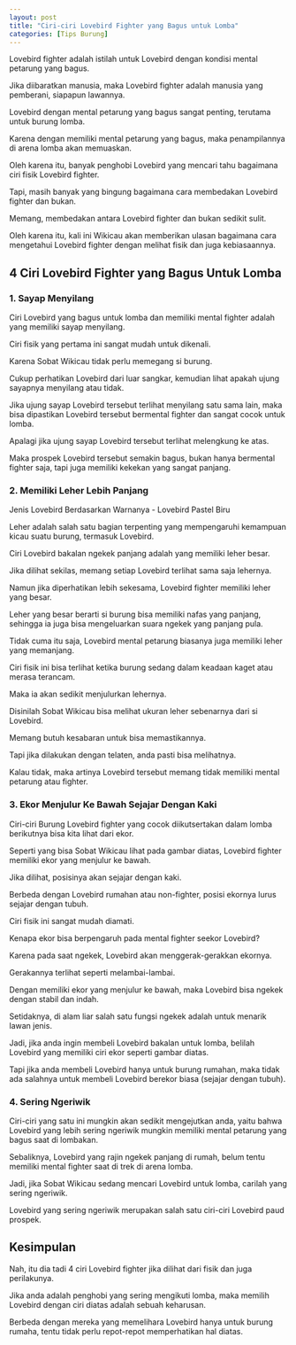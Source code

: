 ```yaml
---
layout: post
title: "Ciri-ciri Lovebird Fighter yang Bagus untuk Lomba"
categories: [Tips Burung]
---
```


Lovebird fighter adalah istilah untuk Lovebird dengan kondisi mental petarung yang bagus.

Jika diibaratkan manusia, maka Lovebird fighter adalah manusia yang pemberani, siapapun lawannya.

Lovebird dengan mental petarung yang bagus sangat penting, terutama untuk burung lomba.

Karena dengan memiliki mental petarung yang bagus, maka penampilannya di arena lomba akan memuaskan.

Oleh karena itu, banyak penghobi Lovebird yang mencari tahu bagaimana ciri fisik Lovebird fighter.

Tapi, masih banyak yang bingung bagaimana cara membedakan Lovebird fighter dan bukan.

Memang, membedakan antara Lovebird fighter dan bukan sedikit sulit.

Oleh karena itu, kali ini Wikicau akan memberikan ulasan bagaimana cara mengetahui Lovebird fighter dengan melihat fisik dan juga kebiasaannya.

## 4 Ciri Lovebird Fighter yang Bagus Untuk Lomba

### 1. Sayap Menyilang

Ciri Lovebird yang bagus untuk lomba dan memiliki mental fighter adalah yang memiliki sayap menyilang.

Ciri fisik yang pertama ini sangat mudah untuk dikenali.

Karena Sobat Wikicau tidak perlu memegang si burung.

Cukup perhatikan Lovebird dari luar sangkar, kemudian lihat apakah ujung sayapnya menyilang atau tidak.

Jika ujung sayap Lovebird tersebut terlihat menyilang satu sama lain, maka bisa dipastikan Lovebird tersebut bermental fighter dan sangat cocok untuk lomba.

Apalagi jika ujung sayap Lovebird tersebut terlihat melengkung ke atas.

Maka prospek Lovebird tersebut semakin bagus, bukan hanya bermental fighter saja, tapi juga memiliki kekekan yang sangat panjang.

### 2. Memiliki Leher Lebih Panjang

Jenis Lovebird Berdasarkan Warnanya - Lovebird Pastel Biru

Leher adalah salah satu bagian terpenting yang mempengaruhi kemampuan kicau suatu burung, termasuk Lovebird.

Ciri Lovebird bakalan ngekek panjang adalah yang memiliki leher besar.

Jika dilihat sekilas, memang setiap Lovebird terlihat sama saja lehernya.

Namun jika diperhatikan lebih sekesama, Lovebird fighter memiliki leher yang besar.

Leher yang besar berarti si burung bisa memiliki nafas yang panjang, sehingga ia juga bisa mengeluarkan suara ngekek yang panjang pula.

Tidak cuma itu saja, Lovebird mental petarung biasanya juga memiliki leher yang memanjang.

Ciri fisik ini bisa terlihat ketika burung sedang dalam keadaan kaget atau merasa terancam.

Maka ia akan sedikit menjulurkan lehernya.

Disinilah Sobat Wikicau bisa melihat ukuran leher sebenarnya dari si Lovebird.

Memang butuh kesabaran untuk bisa memastikannya.

Tapi jika dilakukan dengan telaten, anda pasti bisa melihatnya.

Kalau tidak, maka artinya Lovebird tersebut memang tidak memiliki mental petarung atau fighter.

### 3. Ekor Menjulur Ke Bawah Sejajar Dengan Kaki

Ciri-ciri Burung Lovebird fighter yang cocok diikutsertakan dalam lomba berikutnya bisa kita lihat dari ekor.

Seperti yang bisa Sobat Wikicau lihat pada gambar diatas, Lovebird fighter memiliki ekor yang menjulur ke bawah.

Jika dilihat, posisinya akan sejajar dengan kaki.

Berbeda dengan Lovebird rumahan atau non-fighter, posisi ekornya lurus sejajar dengan tubuh.

Ciri fisik ini sangat mudah diamati.

Kenapa ekor bisa berpengaruh pada mental fighter seekor Lovebird?

Karena pada saat ngekek, Lovebird akan menggerak-gerakkan ekornya.

Gerakannya terlihat seperti melambai-lambai.

Dengan memiliki ekor yang menjulur ke bawah, maka Lovebird bisa ngekek dengan stabil dan indah.

Setidaknya, di alam liar salah satu fungsi ngekek adalah untuk menarik lawan jenis.

Jadi, jika anda ingin membeli Lovebird bakalan untuk lomba, belilah Lovebird yang memiliki ciri ekor seperti gambar diatas.

Tapi jika anda membeli Lovebird hanya untuk burung rumahan, maka tidak ada salahnya untuk membeli Lovebird berekor biasa (sejajar dengan tubuh).

### 4. Sering Ngeriwik

Ciri-ciri yang satu ini mungkin akan sedikit mengejutkan anda, yaitu bahwa Lovebird yang lebih sering ngeriwik mungkin memiliki mental petarung yang bagus saat di lombakan.

Sebaliknya, Lovebird yang rajin ngekek panjang di rumah, belum tentu memiliki mental fighter saat di trek di arena lomba.

Jadi, jika Sobat Wikicau sedang mencari Lovebird untuk lomba, carilah yang sering ngeriwik.

Lovebird yang sering ngeriwik merupakan salah satu ciri-ciri Lovebird paud prospek.

## Kesimpulan

Nah, itu dia tadi 4 ciri Lovebird fighter jika dilihat dari fisik dan juga perilakunya.

Jika anda adalah penghobi yang sering mengikuti lomba, maka memilih Lovebird dengan ciri diatas adalah sebuah keharusan.

Berbeda dengan mereka yang memelihara Lovebird hanya untuk burung rumaha, tentu tidak perlu repot-repot memperhatikan hal diatas.